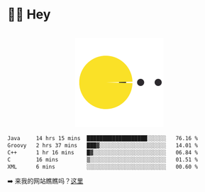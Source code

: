 
# 👋🏻 Hey
<div align="center">
	<br>
	<img src="https://raw.githubusercontent.com/Aniket965/Aniket965/master/pacman.svg?sanitize=true" width="200" height="200">
	<br>
</div>

<!--START_SECTION:waka-->
```text
Java     14 hrs 15 mins  ███████████████████░░░░░░   76.16 % 
Groovy   2 hrs 37 mins   ███▓░░░░░░░░░░░░░░░░░░░░░   14.01 % 
C++      1 hr 16 mins    █▓░░░░░░░░░░░░░░░░░░░░░░░   06.84 % 
C        16 mins         ▒░░░░░░░░░░░░░░░░░░░░░░░░   01.51 % 
XML      6 mins          ░░░░░░░░░░░░░░░░░░░░░░░░░   00.60 % 
```
<!--END_SECTION:waka-->

 ➡️  来我的网站瞧瞧吗？[这里](https://www.shaolongfei.com)
